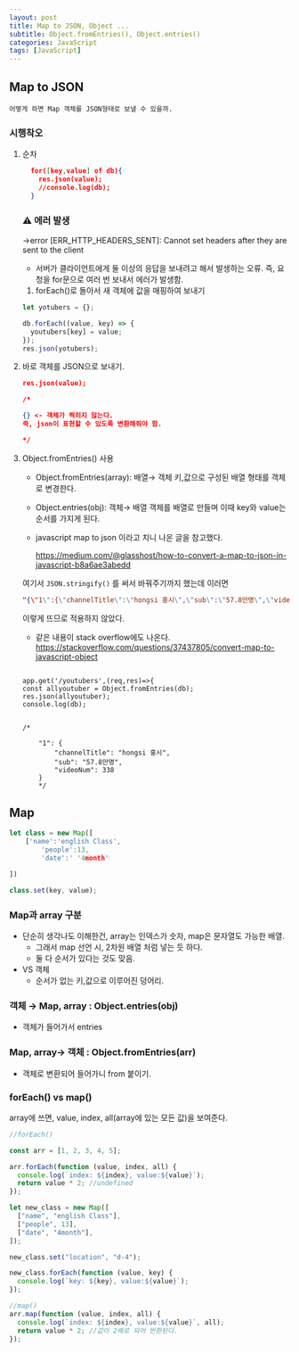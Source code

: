 ```yaml
---
layout: post
title: Map to JSON, Object ...
subtitle: Object.fromEntries(), Object.entries()
categories: JavaScript
tags: [JavaScript]
---
```


## Map to JSON

    어떻게 하면 Map 객체를 JSON형태로 보낼 수 있을까.

### 시행착오

1. 순차

   ```json
     for([key,value] of db){
       res.json(value);
       //console.log(db);
     }
   ```

   ### ⚠️ 에러 발생

   →error [ERR_HTTP_HEADERS_SENT]: Cannot set headers after they are sent to the client

   - 서버가 클라이언트에게 둘 이상의 응답을 보내려고 해서 발생하는 오류.
     즉, 요청을 for문으로 여러 번 보내서 에러가 발생함.

   1. forEach()로 돌아서 새 객체에 값을 매핑하여 보내기

   ```jsx
   let yotubers = {};

   db.forEach((value, key) => {
     youtubers[key] = value;
   });
   res.json(yotubers);
   ```

2. 바로 객체를 JSON으로 보내기.

   ```json
   res.json(value);

   /*

   {} <- 객체가 찍히지 않는다.
   즉, json이 표현할 수 있도록 변환해줘야 함.

   */
   ```

3. Object.fromEntries() 사용

   - Object.fromEntries(array): 배열→ 객체
     키,값으로 구성된 배열 형태를 객체로 변경한다.
   - Object.entries(obj): 객체→ 배열
     객체를 배열로 만들며 이때 key와 value는 순서를 가지게 된다.
   - javascript map to json 이라고 치니 나온 글을 참고했다.

     https://medium.com/@glasshost/how-to-convert-a-map-to-json-in-javascript-b8a6ae3abedd

   여기서 `JSON.stringify()` 를 써서 바꿔주기까지 했는데 이러면

   ```json
   "{\"1\":{\"channelTitle\":\"hongsi 홍시\",\"sub\":\"57.8만명\",\"videoNum\":338}}"
   ```

   이렇게 뜨므로 적용하지 않았다.

   - 같은 내용이 stack overflow에도 나온다. https://stackoverflow.com/questions/37437805/convert-map-to-javascript-object

   ```

   app.get('/youtubers',(req,res)=>{
   const allyoutuber = Object.fromEntries(db);
   res.json(allyoutuber);
   console.log(db);


   /*

       "1": {
           "channelTitle": "hongsi 홍시",
           "sub": "57.8만명",
           "videoNum": 338
       }
       */
   ```

## Map

```jsx
let class = new Map([
	['name':'english Class',
		'people':13,
		'date':' '4month'

])

class.set(key, value);
```

### Map과 array 구분

- 단순히 생각나도 이해한건, array는 인덱스가 숫자, map은 문자열도 가능한 배열.
  - 그래서 map 선언 시, 2차원 배열 처럼 넣는 듯 하다.
  - 둘 다 순서가 있다는 것도 맞음.
- VS 객체
  - 순서가 없는 키,값으로 이루어진 덩어리.

### 객체 → Map, array : Object.entries(obj)

- 객체가 들어가서 entries

### Map, array→ 객체 : Object.fromEntries(arr)

- 객체로 변환되어 들어가니 from 붙이기.

### forEach() vs map()

array에 쓰면, value, index, all(array에 있는 모든 값)을 보여준다.

```jsx
//forEach()

const arr = [1, 2, 3, 4, 5];

arr.forEach(function (value, index, all) {
  console.log(`index: ${index}, value:${value}`);
  return value * 2; //undefined
});

let new_class = new Map([
  ["name", "english Class"],
  ["people", 13],
  ["date", "4month"],
]);

new_class.set("location", "d-4");

new_class.forEach(function (value, key) {
  console.log(`key: ${key}, value:${value}`);
});

//map()
arr.map(function (value, index, all) {
  console.log(`index: ${index}, value:${value}`, all);
  return value * 2; //값이 2배로 되어 반환된다.
});
```
